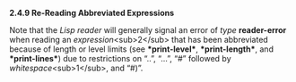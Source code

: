 **2.4.9 Re-Reading Abbreviated Expressions** 

Note that the *Lisp reader* will generally signal an error of *type* **reader-error** when reading an *expression*\<sub\>2\</sub\> that has been abbreviated because of length or level limits (see **\*print-level\***, **\*print-length\***, and **\*print-lines\***) due to restrictions on “..”, “...”, “#” followed by *whitespace*\<sub\>1\</sub\>, and “#)”. 
